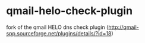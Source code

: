 qmail-helo-check-plugin
=======================

fork of the qmail HELO dns check plugin (http://qmail-spp.sourceforge.net/plugins/details/?id=18)
